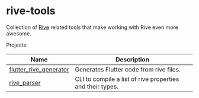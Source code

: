 # rive-tools

Collection of [Rive](http://rive.app/) related tools that make working with Rive even more awesome.

Projects:

| Name                                                      | Description                                               |
| --------------------------------------------------------- | --------------------------------------------------------- |
| [flutter_rive_generator](packages/flutter_rive_generator) | Generates Flutter code from rive files.                   |
| [rive_parser](packages/rive_parser)                       | CLI to compile a list of rive properties and their types. |

